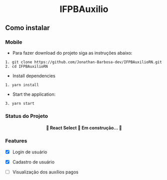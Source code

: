 <h1 align="center">IFPBAuxilio</h1>


<h2> Como instalar </h2>

<h3> Mobile </h3>

* Para fazer download do projeto siga as instruções abaixo:

```
1. git clone https://github.com/Jonathan-Barbosa-dev/IFPBAuxilioRN.git
2. cd IFPBAuxilioRN
```

* Install dependencies

```
1. yarn install
```

* Start the application:

```
3. yarn start
```
<h3>Status do Projeto</h3>

<h4 align="center"> 
	🚧  React Select 🚀 Em construção...  🚧
</h4>

<h3> Features </h3>

- [x] Login de usuário
- [x] Cadastro de usuário
- [ ] Visualização dos auxílios pagos

